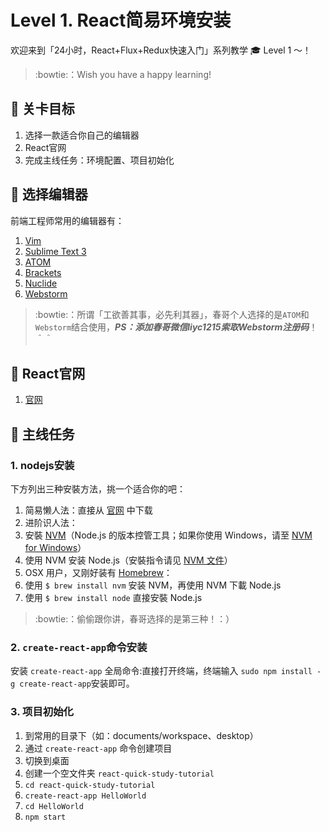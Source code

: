 # Level 1. React简易环境安装

欢迎来到「24小时，React+Flux+Redux快速入门」系列教学 :mortar_board: Level 1 ～！
> :bowtie:：Wish you have a happy learning!

## :checkered_flag: 关卡目标

1. 选择一款适合你自己的编辑器
2. React官网
3. 完成主线任务：环境配置、项目初始化


## :triangular_flag_on_post: 选择编辑器

前端工程师常用的编辑器有：

1. [Vim](http://www.vim.org/)
2. [Sublime Text 3](https://www.sublimetext.com/3)
3. [ATOM](https://atom.io/)
4. [Brackets](http://brackets.io/)
5. [Nuclide](http://nuclide.io/)
6. [Webstorm](https://www.jetbrains.com/webstorm/)

> :bowtie:：所谓「工欲善其事，必先利其器」，春哥个人选择的是`ATOM`和`Webstorm`结合使用，***PS：添加春哥微信liyc1215索取Webstorm注册码***！＾＾


## :triangular_flag_on_post: React官网
1. [官网](https://facebook.github.io/react/)

## :triangular_flag_on_post: 主线任务

### 1. nodejs安装

下方列出三种安裝方法，挑一个适合你的吧：

1. 简易懒人法：直接从 [官网](https://nodejs.org/) 中下载
2. 进阶识人法：
  1. 安裝 [NVM](https://github.com/creationix/nvm)（Node.js 的版本控管工具；如果你使用 Windows，请至 [NVM for Windows](https://github.com/coreybutler/nvm-windows)）
  2. 使用 NVM 安装 Node.js（安裝指令请见 [NVM 文件](https://github.com/creationix/nvm#usage)）
3. OSX 用户，又刚好装有 [Homebrew](http://brew.sh/)：
  1. 使用 `$ brew install nvm` 安装 NVM，再使用 NVM 下載 Node.js
  2. 使用 `$ brew install node` 直接安裝 Node.js

> :bowtie:：偷偷跟你讲，春哥选择的是第三种！：）

### 2. `create-react-app`命令安装
安装 `create-react-app` 全局命令:直接打开终端，终端输入 `sudo npm install -g create-react-app`安装即可。

### 3. 项目初始化

1. 到常用的目录下（如：documents/workspace、desktop）
2. 通过 `create-react-app` 命令创建项目
  1. 切换到桌面
  2. 创建一个空文件夹 `react-quick-study-tutorial`
  3. `cd react-quick-study-tutorial`
  4. `create-react-app HelloWorld`
  5. `cd HelloWorld`
  6. `npm start`

